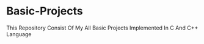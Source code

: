 # Basic-Projects
This Repository Consist Of My All Basic Projects Implemented In C And C++ Language

